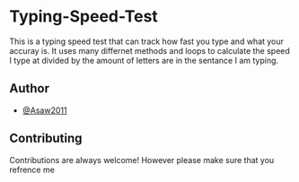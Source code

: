 # Typing-Speed-Test
This is a typing speed test that can track how fast you type and what your accuray is. It uses many differnet methods and loops to calculate the speed I type at divided by the amount of letters are in the sentance I am typing.
## Author

- [@Asaw2011](https://www.github.com/Asaw2011)


## Contributing

Contributions are always welcome! However please make sure that you refrence me
